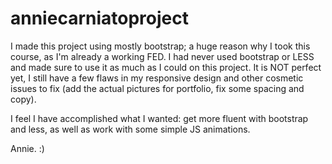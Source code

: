 # anniecarniatoproject

I made this project using mostly bootstrap; a huge reason why I took this course, as I'm already a working FED. I had never used bootstrap or LESS and made sure to use it as much as I could on this project. It is NOT perfect yet, I still have a few flaws in my responsive design and other cosmetic issues to fix (add the actual pictures for portfolio, fix some spacing and copy). 

I feel I have accomplished what I wanted: get more fluent with bootstrap and less, as well as work with some simple JS animations.

Annie. :)

